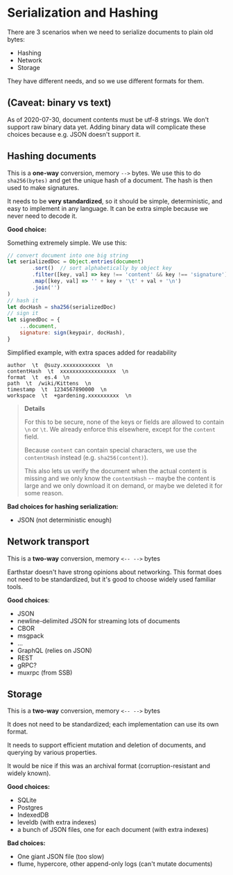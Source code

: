 # Serialization and Hashing

There are 3 scenarios when we need to serialize documents to plain old bytes:

* Hashing
* Network
* Storage

They have different needs, and so we use different formats for them.

## (Caveat: binary vs text)

As of 2020-07-30, document contents must be utf-8 strings.  We don't support raw binary data yet.  Adding binary data will complicate these choices because e.g. JSON doesn't support it.

## Hashing documents

This is a **one-way** conversion, memory `-->` bytes.  We use this to do `sha256(bytes)` and get the unique hash of a document.  The hash is then used to make signatures.

It needs to be **very standardized**, so it should be simple, deterministic, and easy to implement in any language.  It can be extra simple because we never need to decode it.

**Good choice:**

Something extremely simple.  We use this:
```js
// convert document into one big string
let serializedDoc = Object.entries(document)
        .sort()  // sort alphabetically by object key
        .filter([key, val] => key !== 'content' && key !== 'signature')
        .map([key, val] => '' + key + '\t' + val + '\n')
        .join('')
)
// hash it
let docHash = sha256(serializedDoc)
// sign it
let signedDoc = {
    ...document,
    signature: sign(keypair, docHash),
}
```

Simplified example, with extra spaces added for readability
```
author  \t  @suzy.xxxxxxxxxxxx  \n
contentHash  \t  xxxxxxxxxxxxxxxxxx  \n
format  \t  es.4  \n
path  \t  /wiki/Kittens  \n
timestamp  \t  1234567890000  \n
workspace  \t  +gardening.xxxxxxxxxx  \n
```

> **Details**
> 
> For this to be secure, none of the keys or fields are allowed to contain `\n` or `\t`.  We already enforce this elsewhere, except for the `content` field.
> 
> Because `content` can contain special characters, we use the `contentHash` instead (e.g. `sha256(content)`).
> 
> This also lets us verify the document when the actual content is missing and we only know the `contentHash` -- maybe the content is large and we only download it on demand, or maybe we deleted it for some reason.

**Bad choices for hashing serialization:**

* JSON (not deterministic enough)

## Network transport

This is a **two-way** conversion, memory `<-- -->` bytes

Earthstar doesn't have strong opinions about networking.  This format does not need to be standardized, but it's good to choose widely used familiar tools.

**Good choices**:

* JSON
* newline-delimited JSON for streaming lots of documents
* CBOR
* msgpack
* ...
* GraphQL (relies on JSON)
* REST
* gRPC?
* muxrpc (from SSB)

## Storage

This is a **two-way** conversion, memory `<-- -->` bytes

It does not need to be standardized; each implementation can use its own format.

It needs to support efficient mutation and deletion of documents, and querying by various properties.

It would be nice if this was an archival format (corruption-resistant and widely known).

**Good choices:**

* SQLite
* Postgres
* IndexedDB
* leveldb (with extra indexes)
* a bunch of JSON files, one for each document (with extra indexes)

**Bad choices:**

* One giant JSON file (too slow)
* flume, hypercore, other append-only logs (can't mutate documents)
